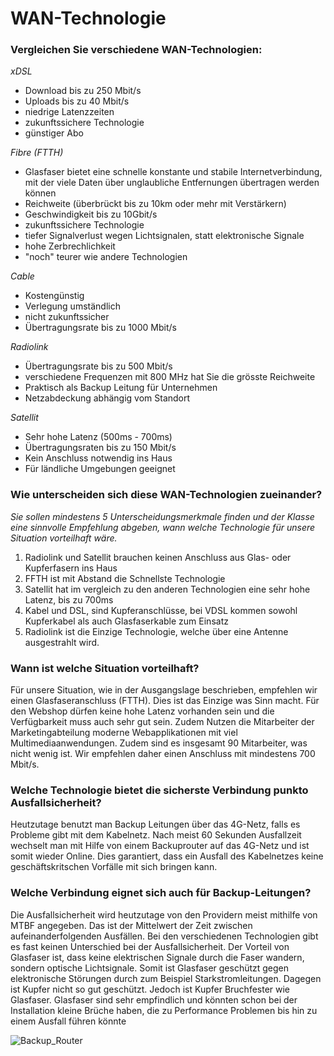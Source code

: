 # WAN-Technologie

### Vergleichen Sie verschiedene WAN-Technologien:
*xDSL* 
   - Download bis zu 250 Mbit/s
   - Uploads bis zu 40 Mbit/s
   - niedrige Latenzzeiten
   - zukunftssichere Technologie
   - günstiger Abo
  
 *Fibre (FTTH)*
  - Glasfaser bietet eine schnelle konstante und stabile Internetverbindung, mit der viele Daten über unglaubliche Entfernungen übertragen werden können
  - Reichweite (überbrückt bis zu 10km oder mehr mit Verstärkern)
  - Geschwindigkeit bis zu 10Gbit/s
  - zukunftssichere Technologie
  - tiefer Signalverlust wegen Lichtsignalen, statt elektronische Signale
  - hohe Zerbrechlichkeit
  - "noch" teurer wie andere Technologien
  
 *Cable*
  - Kostengünstig
  - Verlegung umständlich
  - nicht zukunftssicher
  - Übertragungsrate bis zu 1000 Mbit/s
 
 *Radiolink*
  - Übertragungsrate bis zu 500 Mbit/s
  - verschiedene Frequenzen mit 800 MHz hat Sie die grösste Reichweite
  - Praktisch als Backup Leitung für Unternehmen
  - Netzabdeckung abhängig vom Standort
 
 *Satellit*
   - Sehr hohe Latenz (500ms - 700ms)
   - Übertragungsraten bis zu  150 Mbit/s
   - Kein Anschluss notwendig ins Haus
   - Für ländliche Umgebungen geeignet

### Wie unterscheiden sich diese WAN-Technologien zueinander?
*Sie sollen mindestens 5 Unterscheidungsmerkmale finden und der Klasse eine sinnvolle Empfehlung abgeben, wann welche Technologie für unsere Situation vorteilhaft wäre.*

1.    Radiolink und Satellit brauchen keinen Anschluss aus Glas- oder Kupferfasern ins Haus
2.    FFTH ist mit Abstand die Schnellste Technologie
3.    Satellit hat im vergleich zu den anderen Technologien eine sehr hohe Latenz, bis zu 700ms
4.    Kabel und DSL, sind Kupferanschlüsse, bei VDSL kommen sowohl Kupferkabel als auch Glasfaserkable zum Einsatz
5.    Radiolink ist die Einzige Technologie, welche über eine Antenne ausgestrahlt wird.

### Wann ist welche Situation vorteilhaft? 
Für unsere Situation, wie in der Ausgangslage beschrieben, empfehlen wir einen Glasfaseranschluss (FTTH). Dies ist das Einzige was Sinn macht. Für den Webshop dürfen keine hohe Latenz vorhanden sein und die Verfügbarkeit muss auch sehr gut sein. Zudem Nutzen die Mitarbeiter der Marketingabteilung moderne Webapplikationen mit viel Multimediaanwendungen. Zudem sind es insgesamt 90 Mitarbeiter, was nicht wenig ist. Wir empfehlen daher einen Anschluss mit mindestens 700 Mbit/s. 

### Welche Technologie bietet die sicherste Verbindung punkto Ausfallsicherheit?
Heutzutage benutzt man Backup Leitungen über das 4G-Netz, falls es Probleme gibt mit dem Kabelnetz. Nach meist 60 Sekunden Ausfallzeit wechselt man mit Hilfe von einem Backuprouter auf das 4G-Netz und ist somit wieder Online. Dies garantiert, dass ein Ausfall des Kabelnetzes keine geschäftskritschen Vorfälle mit sich bringen kann.
 

### Welche Verbindung eignet sich auch für Backup-Leitungen?
Die Ausfallsicherheit wird heutzutage von den Providern meist mithilfe von MTBF angegeben. Das ist der Mittelwert der Zeit zwischen aufeinanderfolgenden Ausfällen. Bei den verschiedenen Technologien gibt es fast keinen Unterschied bei der Ausfallsicherheit. Der Vorteil von Glasfaser ist, dass keine elektrischen Signale durch die Faser wandern, sondern optische Lichtsignale. Somit ist Glasfaser geschützt gegen elektronische Störungen durch zum Beispiel Starkstromleitungen. Dagegen ist Kupfer nicht so gut geschützt. Jedoch ist Kupfer Bruchfester wie Glasfaser. Glasfaser sind sehr empfindlich und könnten schon bei der Installation kleine Brüche haben, die zu Performance Problemen bis hin zu einem Ausfall führen könnte

![Backup_Router](https://user-images.githubusercontent.com/89446428/137597302-11b66991-5bb0-4991-8302-dd2b98843694.png)
